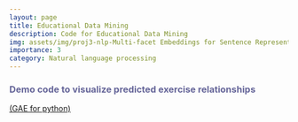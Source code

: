 ```yaml
---
layout: page
title: Educational Data Mining
description: Code for Educational Data Mining
img: assets/img/proj3-nlp-Multi-facet Embeddings for Sentence Representation.png
importance: 3
category: Natural language processing
---
```


<p>
    <h3 style="text-align: left; color: #666699">Demo code to visualize predicted exercise relationships</h3><a href="">(GAE for python)</a>
</p>